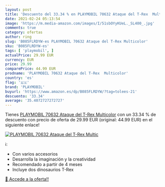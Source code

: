 ```yaml
---
layout: post
title: 'Descuento del 33.34 % en PLAYMOBIL 70632 Ataque del T-Rex  Multic'
date: 2021-02-24 05:13:54
image: 'https://m.media-amazon.com/images/I/51sbOYyKUeL._SL400_.jpg'
comments: true
category: ofertas
author: ring
slug: 'B085FLRDYW-es PLAYMOBIL 70632 Ataque del T-Rex Multicolor'
sku: 'B085FLRDYW-es'
tags: [ 'playmobil', ]
actualPrice: 29.99 EUR
currency: EUR
price: 29.99
comparePrice: 44.99 EUR
prodname: 'PLAYMOBIL 70632 Ataque del T-Rex  Multicolor'
country: 'es'
flag: '🇪🇸'
brand: 'PLAYMOBIL'
buyurl: 'https://www.amazon.es/dp/B085FLRDYW/?tag=tolees-21'
descuento: '33.34'
average: '35.4072727272727'
---
```


Tienes [PLAYMOBIL 70632 Ataque del T-Rex  Multicolor](https://www.amazon.es/dp/B085FLRDYW/?tag=tolees-21) con un 33.34 % de descuento con precio de oferta de 29.99 EUR (original: 44.99 EUR) en el siguiente enlace!

[![PLAYMOBIL 70632 Ataque del T-Rex  Multic](https://m.media-amazon.com/images/I/51sbOYyKUeL._SL400_.jpg)](https://www.amazon.es/dp/B085FLRDYW/?tag=tolees-21)

ℹ️:

- Con varios accesorios
- Desarrolla la imaginación y la creatividad
- Recomendado a partir de 4 meses
- Incluye dos dinosaurios T-Rex

[🛒 Accede a la oferta!!](https://www.amazon.es/dp/B085FLRDYW/?tag=tolees-21)
